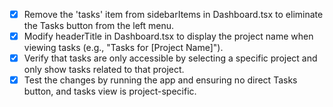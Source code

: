 - [x] Remove the 'tasks' item from sidebarItems in Dashboard.tsx to eliminate the Tasks button from the left menu.
- [x] Modify headerTitle in Dashboard.tsx to display the project name when viewing tasks (e.g., "Tasks for [Project Name]").
- [x] Verify that tasks are only accessible by selecting a specific project and only show tasks related to that project.
- [x] Test the changes by running the app and ensuring no direct Tasks button, and tasks view is project-specific.

